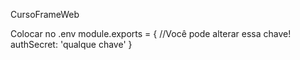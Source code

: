 CursoFrameWeb


Colocar no .env
module.exports = {
    //Você pode alterar essa chave!
    authSecret: 'qualque chave'
}